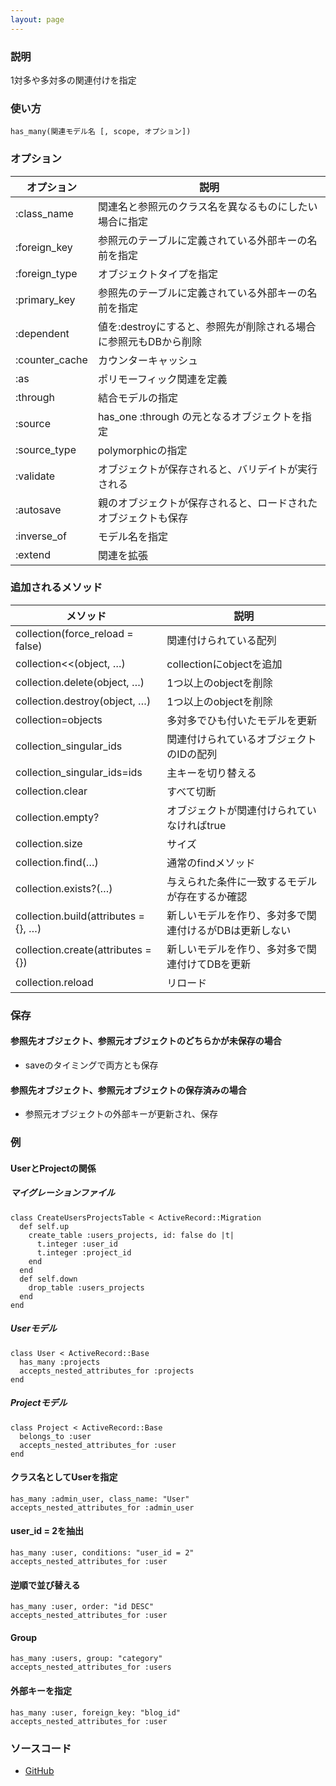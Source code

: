 ```yaml
---
layout: page
---
```

### 説明
1対多や多対多の関連付けを指定

### 使い方
    has_many(関連モデル名 [, scope, オプション])

### オプション

オプション       | 説明
-------------- | ----
:class_name    | 関連名と参照元のクラス名を異なるものにしたい場合に指定
:foreign_key   | 参照元のテーブルに定義されている外部キーの名前を指定
:foreign_type  | オブジェクトタイプを指定
:primary_key   | 参照先のテーブルに定義されている外部キーの名前を指定
:dependent     | 値を:destroyにすると、参照先が削除される場合に参照元もDBから削除
:counter_cache | カウンターキャッシュ
:as            | ポリモーフィック関連を定義
:through       | 結合モデルの指定
:source        | has_one :through の元となるオブジェクトを指定
:source_type   | polymorphicの指定
:validate      | オブジェクトが保存されると、バリデイトが実行される
:autosave      | 親のオブジェクトが保存されると、ロードされたオブジェクトも保存
:inverse_of    | モデル名を指定
:extend        | 関連を拡張

### 追加されるメソッド

メソッド                              | 説明
------------------------------------ | ----------------------------
collection(force_reload = false)     | 関連付けられている配列
collection<<(object, …)              | collectionにobjectを追加
collection.delete(object, …)         | 1つ以上のobjectを削除
collection.destroy(object, …)        | 1つ以上のobjectを削除
collection=objects                   | 多対多でひも付いたモデルを更新
collection_singular_ids              | 関連付けられているオブジェクトのIDの配列
collection_singular_ids=ids          | 主キーを切り替える
collection.clear                     | すべて切断
collection.empty?                    | オブジェクトが関連付けられていなければtrue
collection.size                      | サイズ
collection.find(…)                   | 通常のfindメソッド
collection.exists?(…)                | 与えられた条件に一致するモデルが存在するか確認
collection.build(attributes = {}, …) | 新しいモデルを作り、多対多で関連付けるがDBは更新しない
collection.create(attributes = {})   | 新しいモデルを作り、多対多で関連付けてDBを更新
collection.reload                    | リロード

### 保存
#### 参照先オブジェクト、参照元オブジェクトのどちらかが未保存の場合
* saveのタイミングで両方とも保存

#### 参照先オブジェクト、参照元オブジェクトの保存済みの場合
* 参照元オブジェクトの外部キーが更新され、保存

### 例
#### UserとProjectの関係
##### マイグレーションファイル
    class CreateUsersProjectsTable < ActiveRecord::Migration
      def self.up
        create_table :users_projects, id: false do |t|
          t.integer :user_id
          t.integer :project_id
        end
      end
      def self.down
        drop_table :users_projects
      end
    end

##### Userモデル
    class User < ActiveRecord::Base
      has_many :projects
      accepts_nested_attributes_for :projects
    end

##### Projectモデル
    class Project < ActiveRecord::Base
      belongs_to :user
      accepts_nested_attributes_for :user
    end

#### クラス名としてUserを指定
    has_many :admin_user, class_name: "User"
    accepts_nested_attributes_for :admin_user

#### user_id = 2を抽出
    has_many :user, conditions: "user_id = 2"
    accepts_nested_attributes_for :user

#### 逆順で並び替える
    has_many :user, order: "id DESC"
    accepts_nested_attributes_for :user

#### Group
    has_many :users, group: "category"
    accepts_nested_attributes_for :users

#### 外部キーを指定
    has_many :user, foreign_key: "blog_id"
    accepts_nested_attributes_for :user

### ソースコード
* [GitHub](https://github.com/rails/rails/blob/f33d52c95217212cbacc8d5e44b5a8e3cdc6f5b3/activerecord/lib/active_record/associations.rb#L1370)